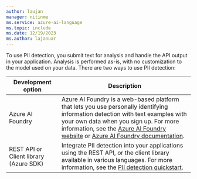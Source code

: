 ```yaml
---
author: laujan
manager: nitinme
ms.service: azure-ai-language
ms.topic: include
ms.date: 12/19/2023
ms.author: lajanuar
---
```


To use PII detection, you submit text for analysis and handle the API output in your application. Analysis is performed as-is, with no customization to the model used on your data. There are two ways to use PII detection:


|Development option  |Description  |
|---------|---------|
|Azure AI Foundry     | Azure AI Foundry is a web-based platform that lets you use personally identifying information detection with text examples with your own data when you sign up. For more information, see the [Azure AI Foundry website](https://ai.azure.com) or [Azure AI Foundry documentation](../../../../ai-foundry/what-is-azure-ai-foundry.md).         |
|REST API or Client library (Azure SDK)      | Integrate PII detection into your applications using the REST API, or the client library available in various languages. For more information, see the [PII detection quickstart](../quickstart.md).        |
